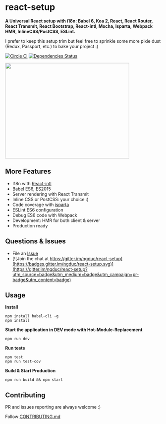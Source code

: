 # react-setup
**A Universal React setup with i18n: Babel 6, Koa 2, React, React Router, React Transmit, React Bootstrap, React-intl, Mocha, Isparta, Webpack HMR, InlineCSS/PostCSS, ESLint.**

I prefer to keep this setup trim but feel free to sprinkle some more pixie dust (Redux, Passport, etc.) to bake your project :)

[![Circle CI](https://circleci.com/gh/ngduc/react-setup.svg?style=svg)](https://circleci.com/gh/ngduc/react-setup) [![Dependencies Status](https://david-dm.org/ngduc/react-setup.svg)](https://david-dm.org/ngduc/react-setup)

<img src="https://github.com/ngduc/react-setup/blob/master/docs/assets/demo.gif" width="400" height="308" >

## More Features
* I18n with [React-intl](https://github.com/yahoo/react-intl)
* Babel ES6, ES2015
* Server rendering with React Transmit
* Inline CSS or PostCSS: your choice :)
* Code coverage with [isparta](https://github.com/douglasduteil/isparta)
* ESLint ES6 configuration
* Debug ES6 code with Webpack
* Development: HMR for both client & server
* Production ready

## Questions & Issues

* File an [Issue](https://github.com/ngduc/react-setup/issues)
* [![Join the chat at https://gitter.im/ngduc/react-setup](https://badges.gitter.im/ngduc/react-setup.svg)](https://gitter.im/ngduc/react-setup?utm_source=badge&utm_medium=badge&utm_campaign=pr-badge&utm_content=badge)

## Usage

**Install**
```
npm install babel-cli -g
npm install
```

**Start the application in DEV mode with Hot-Module-Replacement**
```
npm run dev
```

**Run tests**
```
npm test
npm run test-cov
```

**Build & Start Production**
```
npm run build && npm start
```

## Contributing

PR and issues reporting are always welcome :)

Follow [CONTRIBUTING.md](CONTRIBUTING.md)
